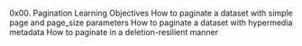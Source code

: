 0x00. Pagination
Learning Objectives
How to paginate a dataset with simple page and page_size parameters
How to paginate a dataset with hypermedia metadata
How to paginate in a deletion-resilient manner
